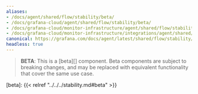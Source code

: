 ```yaml
---
aliases:
- /docs/agent/shared/flow/stability/beta/
- /docs/grafana-cloud/agent/shared/flow/stability/beta/
- /docs/grafana-cloud/monitor-infrastructure/agent/shared/flow/stability/beta/
- /docs/grafana-cloud/monitor-infrastructure/integrations/agent/shared/flow/stability/beta/
canonical: https://grafana.com/docs/agent/latest/shared/flow/stability/beta/
headless: true
---
```


> **BETA**: This is a [beta][] component. Beta components are subject to breaking
> changes, and may be replaced with equivalent functionality that cover the
> same use case.

[beta]: {{< relref "../../../stability.md#beta" >}}
